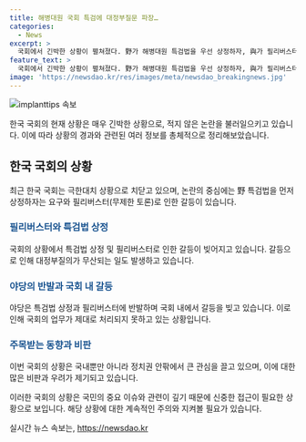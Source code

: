 ```yaml
---
title: 해병대원 국회 특검에 대정부질문 파장…
categories:
  - News
excerpt: >
  국회에서 긴박한 상황이 펼쳐졌다. 野가 해병대원 특검법을 우선 상정하자, 與가 필리버스터에 돌입해 대정부질의가 사실상 무산되었다. 이에 국민의힘은 강력히 반발하며 정세를 비판했고, 국회는 대정부 질문 파행으로 정쟁에 휘말렸다. 오늘 표결될 예정인 해병대원 특검법 처리가 중단될 가능성도 제기되고 있다. 이에 대한 여당과 야당의 격돌은 계속될 전망이다.
feature_text: >
  국회에서 긴박한 상황이 펼쳐졌다. 野가 해병대원 특검법을 우선 상정하자, 與가 필리버스터에 돌입해 대정부질의가 사실상 무산되었다. 이에 국민의힘은 강력히 반발하며 정세를 비판했고, 국회는 대정부 질문 파행으로 정쟁에 휘말렸다. 오늘 표결될 예정인 해병대원 특검법 처리가 중단될 가능성도 제기되고 있다. 이에 대한 여당과 야당의 격돌은 계속될 전망이다.
image: 'https://newsdao.kr/res/images/meta/newsdao_breakingnews.jpg'
---
```


<p><img src="https://newsdao.kr/res/images/meta/newsdao_breakingnews.jpg" alt="implanttips 속보" /></p>

<p>한국 국회의 현재 상황은 매우 긴박한 상황으로, 적지 않은 논란을 불러일으키고 있습니다. 이에 따라 상황의 경과와 관련된 여러 정보를 총체적으로 정리해보았습니다.</p>

<h2 data-ke-size="size26">한국 국회의 상황</h2>

<p data-ke-size="size16">최근 한국 국회는 극한대치 상황으로 치닫고 있으며, 논란의 중심에는 野 특검법을 먼저 상정하자는 요구와 필리버스터(무제한 토론)로 인한 갈등이 있습니다.</p>

<h3><b><span style="color: #1a5490;">필리버스터와 특검법 상정</span></b></h3>

<p>국회의 상황에서 특검법 상정 및 필리버스터로 인한 갈등이 빚어지고 있습니다. 갈등으로 인해 대정부질의가 무산되는 일도 발생하고 있습니다.</p>

<h3><b><span style="color: #1a5490;">야당의 반발과 국회 내 갈등</span></b></h3>

<p>야당은 특검법 상정과 필리버스터에 반발하며 국회 내에서 갈등을 빚고 있습니다. 이로 인해 국회의 업무가 제대로 처리되지 못하고 있는 상황입니다.</p>

<h3><b><span style="color: #1a5490;">주목받는 동향과 비판</span></b></h3>

<p>이번 국회의 상황은 국내뿐만 아니라 정치권 안팎에서 큰 관심을 끌고 있으며, 이에 대한 많은 비판과 우려가 제기되고 있습니다.</p>

<p>이러한 국회의 상황은 국민의 중요 이슈와 관련이 깊기 때문에 신중한 접근이 필요한 상황으로 보입니다. 해당 상황에 대한 계속적인 주의와 지켜볼 필요가 있습니다.</p>
실시간 뉴스 속보는, <a href="https://newsdao.kr" rel="dofollow">https://newsdao.kr</a>


